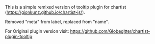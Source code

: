 This is a simple remixed version of tooltip plugin for chartist (https://gionkunz.github.io/chartist-js/).

Removed "meta" from label, replaced from "name".

For Original plugin version visit:
https://github.com/Globegitter/chartist-plugin-tooltip

